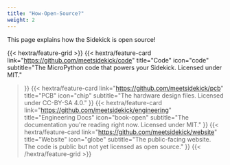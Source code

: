 ```yaml
---
title: "How-Open-Source?"
weight: 2
---
```


This page explains how the Sidekick is open source!

{{< hextra/feature-grid >}}
  {{< hextra/feature-card
    link="https://github.com/meetsidekick/code"
    title="Code"
    icon="code"
    subtitle="The MicroPython code that powers your Sidekick. Licensed under MIT."
  >}}
  {{< hextra/feature-card
    link="https://github.com/meetsidekick/pcb"
    title="PCB"
    icon="chip"
    subtitle="The hardware design files. Licensed under CC-BY-SA 4.0."
  >}}
  {{< hextra/feature-card
    link="https://github.com/meetsidekick/engineering"
    title="Engineering Docs"
    icon="book-open"
    subtitle="The documentation you're reading right now. Licensed under MIT."
  >}}
  {{< hextra/feature-card
    link="https://github.com/meetsidekick/website"
    title="Website"
    icon="globe"
    subtitle="The public-facing website. The code is public but not yet licensed as open source."
  >}}
{{< /hextra/feature-grid >}}